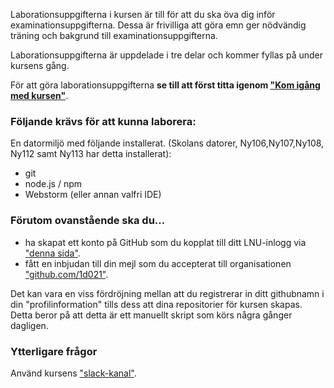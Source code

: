 Laborationsuppgifterna i kursen är till för att du ska öva dig inför examinationsuppgifterna. Dessa är frivilliga att göra emn ger nödvändig träning och bakgrund till examinationsuppgifterna.

Laborationsuppgifterna är uppdelade i tre delar och kommer fyllas på under kursens gång.

För att göra laborationsuppgifterna **se till att först titta igenom ["Kom igång med kursen"](http://coursepress.lnu.se/kurs/grundlaggande-programmering/kom-igang-med-kursen/)**. 

### Följande krävs för att kunna laborera:
En datormiljö med följande installerat. (Skolans datorer, Ny106,Ny107,Ny108, Ny112 samt Ny113 har detta installerat):
* git
* node.js / npm
* Webstorm (eller annan valfri IDE)

### Förutom ovanstående ska du...
* ha skapat ett konto på GitHub som du kopplat till ditt LNU-inlogg via ["denna sida"](https://coursepress.lnu.se/kurs/grundlaggande-programmering/profilinformation/).
* fått en inbjudan till din mejl som du accepterat till organisationen ["github.com/1d021"](https://github.com/1dv021).

Det kan vara en viss fördröjning mellan att du registrerar in ditt githubnamn i din "profilinformation" tills dess att dina repositorier för kursen skapas. Detta beror på att detta är ett manuellt skript som körs några gånger dagligen.

### Ytterligare frågor
Använd kursens ["slack-kanal"](https://coursepress.slack.com/messages/1dv021-grundprog/details/).

